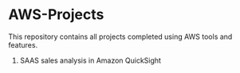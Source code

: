 # AWS-Projects
This repository contains all projects completed using AWS tools and features.

1. SAAS sales analysis in Amazon QuickSight
